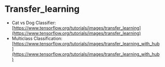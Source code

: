 # Transfer_learning

- Cat vs Dog Classifier: [https://www.tensorflow.org/tutorials/images/transfer_learning](https://www.tensorflow.org/tutorials/images/transfer_learning)
- Multiclass Classification: [https://www.tensorflow.org/tutorials/images/transfer_learning_with_hub](https://www.tensorflow.org/tutorials/images/transfer_learning_with_hub)
